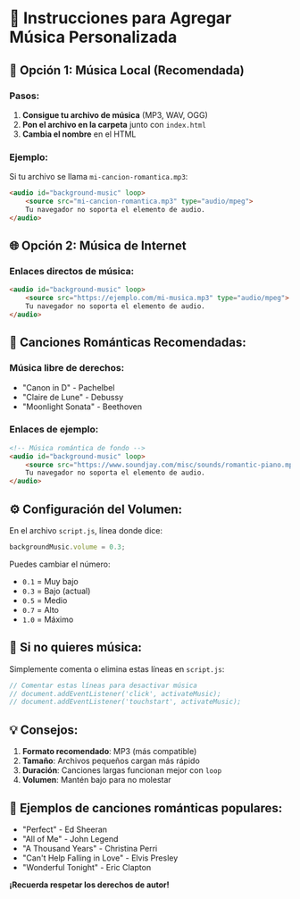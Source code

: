 # 🎵 Instrucciones para Agregar Música Personalizada

## 📁 **Opción 1: Música Local (Recomendada)**

### Pasos:
1. **Consigue tu archivo de música** (MP3, WAV, OGG)
2. **Pon el archivo en la carpeta** junto con `index.html`
3. **Cambia el nombre** en el HTML

### Ejemplo:
Si tu archivo se llama `mi-cancion-romantica.mp3`:

```html
<audio id="background-music" loop>
    <source src="mi-cancion-romantica.mp3" type="audio/mpeg">
    Tu navegador no soporta el elemento de audio.
</audio>
```

## 🌐 **Opción 2: Música de Internet**

### Enlaces directos de música:
```html
<audio id="background-music" loop>
    <source src="https://ejemplo.com/mi-musica.mp3" type="audio/mpeg">
    Tu navegador no soporta el elemento de audio.
</audio>
```

## 🎯 **Canciones Románticas Recomendadas:**

### Música libre de derechos:
- "Canon in D" - Pachelbel
- "Claire de Lune" - Debussy
- "Moonlight Sonata" - Beethoven

### Enlaces de ejemplo:
```html
<!-- Música romántica de fondo -->
<audio id="background-music" loop>
    <source src="https://www.soundjay.com/misc/sounds/romantic-piano.mp3" type="audio/mpeg">
    Tu navegador no soporta el elemento de audio.
</audio>
```

## ⚙️ **Configuración del Volumen:**

En el archivo `script.js`, línea donde dice:
```javascript
backgroundMusic.volume = 0.3;
```

Puedes cambiar el número:
- `0.1` = Muy bajo
- `0.3` = Bajo (actual)
- `0.5` = Medio
- `0.7` = Alto
- `1.0` = Máximo

## 🚫 **Si no quieres música:**

Simplemente comenta o elimina estas líneas en `script.js`:
```javascript
// Comentar estas líneas para desactivar música
// document.addEventListener('click', activateMusic);
// document.addEventListener('touchstart', activateMusic);
```

## 💡 **Consejos:**

1. **Formato recomendado**: MP3 (más compatible)
2. **Tamaño**: Archivos pequeños cargan más rápido
3. **Duración**: Canciones largas funcionan mejor con `loop`
4. **Volumen**: Mantén bajo para no molestar

## 🎵 **Ejemplos de canciones románticas populares:**

- "Perfect" - Ed Sheeran
- "All of Me" - John Legend
- "A Thousand Years" - Christina Perri
- "Can't Help Falling in Love" - Elvis Presley
- "Wonderful Tonight" - Eric Clapton

**¡Recuerda respetar los derechos de autor!**
